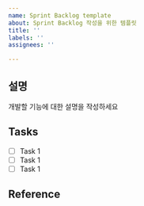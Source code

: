 ```yaml
---
name: Sprint Backlog template
about: Sprint Backlog 작성을 위한 템플릿
title: ''
labels: ''
assignees: ''

---
```


## 설명

개발할 기능에 대한 설명을 작성하세요

## Tasks

- [ ] Task 1
- [ ] Task 1
- [ ] Task 1

## Reference
